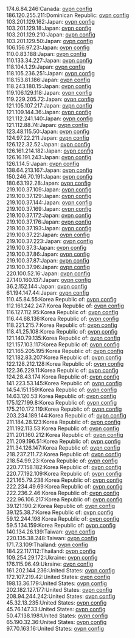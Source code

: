 174.6.84.246:Canada: [ovpn config](vpn/174_6_84_246.ovpn)  
186.120.255.211:Dominican Republic: [ovpn config](vpn/186_120_255_211.ovpn)  
103.201.129.162:Japan: [ovpn config](vpn/103_201_129_162.ovpn)  
103.201.129.18:Japan: [ovpn config](vpn/103_201_129_18.ovpn)  
103.201.129.210:Japan: [ovpn config](vpn/103_201_129_210.ovpn)  
103.201.129.50:Japan: [ovpn config](vpn/103_201_129_50.ovpn)  
106.156.97.23:Japan: [ovpn config](vpn/106_156_97_23.ovpn)  
110.0.83.188:Japan: [ovpn config](vpn/110_0_83_188.ovpn)  
110.133.34.227:Japan: [ovpn config](vpn/110_133_34_227.ovpn)  
118.104.1.29:Japan: [ovpn config](vpn/118_104_1_29.ovpn)  
118.105.236.251:Japan: [ovpn config](vpn/118_105_236_251.ovpn)  
118.153.81.186:Japan: [ovpn config](vpn/118_153_81_186.ovpn)  
118.243.180.15:Japan: [ovpn config](vpn/118_243_180_15.ovpn)  
119.106.129.118:Japan: [ovpn config](vpn/119_106_129_118.ovpn)  
119.229.205.72:Japan: [ovpn config](vpn/119_229_205_72.ovpn)  
121.105.107.217:Japan: [ovpn config](vpn/121_105_107_217.ovpn)  
121.109.144.36:Japan: [ovpn config](vpn/121_109_144_36.ovpn)  
121.112.241.140:Japan: [ovpn config](vpn/121_112_241_140.ovpn)  
121.112.88.74:Japan: [ovpn config](vpn/121_112_88_74.ovpn)  
123.48.115.50:Japan: [ovpn config](vpn/123_48_115_50.ovpn)  
124.97.22.211:Japan: [ovpn config](vpn/124_97_22_211.ovpn)  
126.122.32.52:Japan: [ovpn config](vpn/126_122_32_52.ovpn)  
126.161.214.182:Japan: [ovpn config](vpn/126_161_214_182.ovpn)  
126.16.191.243:Japan: [ovpn config](vpn/126_16_191_243.ovpn)  
126.1.14.5:Japan: [ovpn config](vpn/126_1_14_5.ovpn)  
138.64.213.167:Japan: [ovpn config](vpn/138_64_213_167.ovpn)  
150.246.70.191:Japan: [ovpn config](vpn/150_246_70_191.ovpn)  
180.63.192.28:Japan: [ovpn config](vpn/180_63_192_28.ovpn)  
219.100.37.109:Japan: [ovpn config](vpn/219_100_37_109.ovpn)  
219.100.37.129:Japan: [ovpn config](vpn/219_100_37_129.ovpn)  
219.100.37.144:Japan: [ovpn config](vpn/219_100_37_144.ovpn)  
219.100.37.169:Japan: [ovpn config](vpn/219_100_37_169.ovpn)  
219.100.37.172:Japan: [ovpn config](vpn/219_100_37_172.ovpn)  
219.100.37.176:Japan: [ovpn config](vpn/219_100_37_176.ovpn)  
219.100.37.193:Japan: [ovpn config](vpn/219_100_37_193.ovpn)  
219.100.37.22:Japan: [ovpn config](vpn/219_100_37_22.ovpn)  
219.100.37.223:Japan: [ovpn config](vpn/219_100_37_223.ovpn)  
219.100.37.3:Japan: [ovpn config](vpn/219_100_37_3.ovpn)  
219.100.37.86:Japan: [ovpn config](vpn/219_100_37_86.ovpn)  
219.100.37.87:Japan: [ovpn config](vpn/219_100_37_87.ovpn)  
219.100.37.96:Japan: [ovpn config](vpn/219_100_37_96.ovpn)  
220.100.52.16:Japan: [ovpn config](vpn/220_100_52_16.ovpn)  
27.140.160.137:Japan: [ovpn config](vpn/27_140_160_137.ovpn)  
36.2.152.144:Japan: [ovpn config](vpn/36_2_152_144.ovpn)  
61.194.147.44:Japan: [ovpn config](vpn/61_194_147_44.ovpn)  
110.45.84.55:Korea Republic of: [ovpn config](vpn/110_45_84_55.ovpn)  
112.161.242.247:Korea Republic of: [ovpn config](vpn/112_161_242_247.ovpn)  
116.127.112.95:Korea Republic of: [ovpn config](vpn/116_127_112_95.ovpn)  
116.44.68.136:Korea Republic of: [ovpn config](vpn/116_44_68_136.ovpn)  
118.221.215.7:Korea Republic of: [ovpn config](vpn/118_221_215_7.ovpn)  
118.41.25.108:Korea Republic of: [ovpn config](vpn/118_41_25_108.ovpn)  
121.140.79.135:Korea Republic of: [ovpn config](vpn/121_140_79_135.ovpn)  
121.157.103.117:Korea Republic of: [ovpn config](vpn/121_157_103_117.ovpn)  
121.165.205.195:Korea Republic of: [ovpn config](vpn/121_165_205_195.ovpn)  
121.182.83.207:Korea Republic of: [ovpn config](vpn/121_182_83_207.ovpn)  
122.128.212.128:Korea Republic of: [ovpn config](vpn/122_128_212_128.ovpn)  
122.36.229.11:Korea Republic of: [ovpn config](vpn/122_36_229_11.ovpn)  
124.28.43.174:Korea Republic of: [ovpn config](vpn/124_28_43_174.ovpn)  
141.223.53.145:Korea Republic of: [ovpn config](vpn/141_223_53_145.ovpn)  
14.54.151.159:Korea Republic of: [ovpn config](vpn/14_54_151_159.ovpn)  
14.63.120.53:Korea Republic of: [ovpn config](vpn/14_63_120_53.ovpn)  
175.127.199.8:Korea Republic of: [ovpn config](vpn/175_127_199_8.ovpn)  
175.210.172.119:Korea Republic of: [ovpn config](vpn/175_210_172_119.ovpn)  
203.234.189.144:Korea Republic of: [ovpn config](vpn/203_234_189_144.ovpn)  
211.184.28.123:Korea Republic of: [ovpn config](vpn/211_184_28_123.ovpn)  
211.192.113.53:Korea Republic of: [ovpn config](vpn/211_192_113_53.ovpn)  
211.201.160.212:Korea Republic of: [ovpn config](vpn/211_201_160_212.ovpn)  
211.209.196.51:Korea Republic of: [ovpn config](vpn/211_209_196_51.ovpn)  
211.34.126.147:Korea Republic of: [ovpn config](vpn/211_34_126_147.ovpn)  
218.237.211.72:Korea Republic of: [ovpn config](vpn/218_237_211_72.ovpn)  
218.54.99.23:Korea Republic of: [ovpn config](vpn/218_54_99_23.ovpn)  
220.77.158.182:Korea Republic of: [ovpn config](vpn/220_77_158_182.ovpn)  
220.77.192.109:Korea Republic of: [ovpn config](vpn/220_77_192_109.ovpn)  
221.165.79.238:Korea Republic of: [ovpn config](vpn/221_165_79_238.ovpn)  
222.234.49.69:Korea Republic of: [ovpn config](vpn/222_234_49_69.ovpn)  
222.236.2.46:Korea Republic of: [ovpn config](vpn/222_236_2_46.ovpn)  
222.96.106.217:Korea Republic of: [ovpn config](vpn/222_96_106_217.ovpn)  
39.121.190.2:Korea Republic of: [ovpn config](vpn/39_121_190_2.ovpn)  
39.125.38.7:Korea Republic of: [ovpn config](vpn/39_125_38_7.ovpn)  
59.12.244.198:Korea Republic of: [ovpn config](vpn/59_12_244_198.ovpn)  
59.5.134.159:Korea Republic of: [ovpn config](vpn/59_5_134_159.ovpn)  
140.134.26.139:Taiwan: [ovpn config](vpn/140_134_26_139.ovpn)  
220.135.38.248:Taiwan: [ovpn config](vpn/220_135_38_248.ovpn)  
171.7.3.109:Thailand: [ovpn config](vpn/171_7_3_109.ovpn)  
184.22.117.112:Thailand: [ovpn config](vpn/184_22_117_112.ovpn)  
109.254.29.172:Ukraine: [ovpn config](vpn/109_254_29_172.ovpn)  
176.115.96.49:Ukraine: [ovpn config](vpn/176_115_96_49.ovpn)  
161.202.144.236:United States: [ovpn config](vpn/161_202_144_236.ovpn)  
172.107.219.42:United States: [ovpn config](vpn/172_107_219_42.ovpn)  
198.13.36.179:United States: [ovpn config](vpn/198_13_36_179.ovpn)  
202.182.127.177:United States: [ovpn config](vpn/202_182_127_177.ovpn)  
208.94.244.242:United States: [ovpn config](vpn/208_94_244_242.ovpn)  
45.32.13.235:United States: [ovpn config](vpn/45_32_13_235.ovpn)  
45.76.147.33:United States: [ovpn config](vpn/45_76_147_33.ovpn)  
50.47.138.198:United States: [ovpn config](vpn/50_47_138_198.ovpn)  
65.190.32.36:United States: [ovpn config](vpn/65_190_32_36.ovpn)  
97.70.163.16:United States: [ovpn config](vpn/97_70_163_16.ovpn)  
